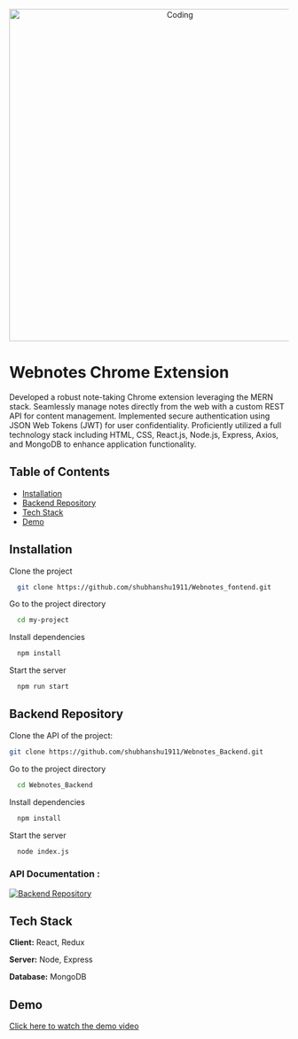 <p align="center">
  <img alt="Coding" width="600" src="https://drive.google.com/uc?export=view&id=19jMlTi-ZcIr2pb96y3F--Smq4qVrdabr">
</p>


# Webnotes Chrome Extension

Developed a robust note-taking Chrome extension leveraging the MERN stack. Seamlessly manage notes directly from the web with a custom REST API for content management. Implemented secure authentication using JSON Web Tokens (JWT) for user confidentiality. Proficiently utilized a full technology stack including HTML, CSS, React.js, Node.js, Express, Axios, and MongoDB to enhance application functionality.



## Table of Contents

- [Installation](#installation)
- [Backend Repository](#backend-repository)
- [Tech Stack](#tech-stack)
- [Demo](#demo)

## Installation

Clone the project

```bash
  git clone https://github.com/shubhanshu1911/Webnotes_fontend.git
```

Go to the project directory

```bash
  cd my-project
```

Install dependencies

```bash
  npm install
```

Start the server

```bash
  npm run start
```




## Backend Repository

Clone the API of the project:

```bash
git clone https://github.com/shubhanshu1911/Webnotes_Backend.git
```

Go to the project directory

```bash
  cd Webnotes_Backend
```

Install dependencies

```bash
  npm install
```

Start the server

```bash
  node index.js
```

### API Documentation : 

[![Backend Repository](https://img.shields.io/badge/Backend-Repository-green.svg)](https://github.com/shubhanshu1911/Webnotes_Backend)

## Tech Stack

**Client:** React, Redux

**Server:** Node, Express

**Database:** MongoDB

## Demo

[Click here to watch the demo video](https://drive.google.com/file/d/1ZTG8lN6TSeHA0OxaxogqVH73-pd_XzIO/view?usp=sharing)

